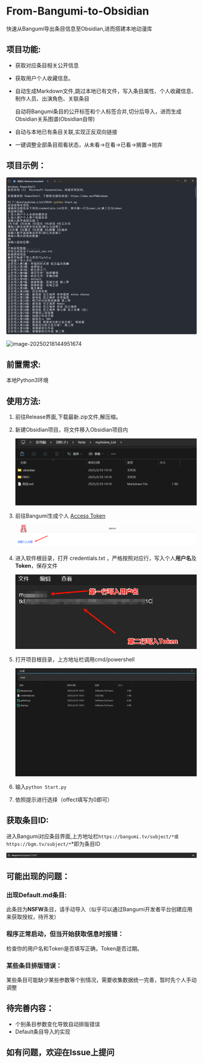 # From-Bangumi-to-Obsidian
快速从Bangumi导出条目信息至Obsidian,进而搭建本地动漫库

## 项目功能:

- 获取对应条目相关公开信息

- 获取用户个人收藏信息。

- 自动生成Markdown文件,跳过本地已有文件，写入条目属性、个人收藏信息、制作人员、出演角色、关联条目

  自动将Bangumi条目的公开标签和个人标签合并,切分后导入，进而生成Obsidian关系图谱(Obsidian自带)

- 自动与本地已有条目关联,实现正反双向链接
- 一键调整全部条目观看状态，从未看->在看->已看->搁置->抛弃

## 项目示例：

![image-20250218145038307](images/脚本示例.png)

![image-20250218144951674](images/markdown示例.png)



## 前置需求:

本地Python3环境

## 使用方法:

1. 前往Release界面,下载最新.zip文件,解压缩。

2. 新建Obsidian项目，将文件移入Obsidian项目内

   ![image-20250218141943278](images/image-20250218141943278.png)

3. 前往Bangumi生成个人 [Access Token](https://next.bgm.tv/demo/access-token)

   ![image-20250218135247532](images/image-20250218135247532.png)

4. 进入软件根目录，打开 credentials.txt ，严格按照对应行，写入个人**用户名**及**Token**，保存文件

   ![image-20250218135912584](images/image-20250218135912584.png)

5. 打开项目根目录，上方地址栏调用cmd/powershell

   ![image-20250218142059449](images/image-20250218142059449.png)

6. 输入`python Start.py`

7. 依照提示进行选择（offect填写为0即可）

## 获取条目ID:

进入Bangumi对应条目界面,上方地址栏`https://bangumi.tv/subject/*或https://bgm.tv/subject/*`*即为条目ID

![image-20250218021011869](images/image-20250218021011869.png)

## 可能出现的问题：

### 出现Default.md条目:

此条目为**NSFW**条目，请手动导入（似乎可以通过Bangumi开发者平台创建应用来获取授权，待开发）

### 程序正常启动，但当开始获取信息时报错：

检查你的用户名和Token是否填写正确，Token是否过期。

### 某些条目排版错误：

某些条目可能缺少某些参数等个别情况，需要收集数据统一完善，暂时先个人手动调整

## 待完善内容：

- 个别条目参数变化导致自动排版错误
- Default条目导入的实现

## 如有问题，欢迎在Issue上提问
